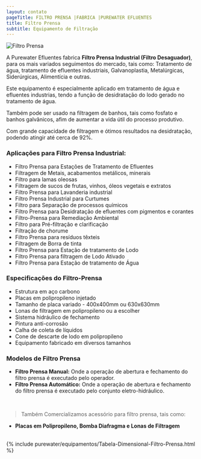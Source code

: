 ```yaml
---
layout: contato
pageTitle: FILTRO PRENSA |FABRICA |PUREWATER EFLUENTES  
title: Filtro Prensa 
subtitle: Equipamento de Filtração
---
```

<img class="img-responsive pull-right" style="max-width: 70%;" src="../../website/images/small/filtro prensa purewater anuncio.jpg" alt="Filtro Prensa">

A Purewater Efluentes fabrica **Filtro Prensa Industrial (Filtro Desaguador)**, para os mais variados seguimentos do mercado, tais como: Tratamento de água, tratamento de efluentes industriais, Galvanoplastia, Metalúrgicas, Siderúrgicas, Alimentícia e outras.

Este equipamento é especialmente aplicado em tratamento de água e efluentes industrias, tendo a função de desidratação do lodo gerado no tratamento de água.

Também pode ser usado na filtragem de banhos, tais como fosfato e banhos galvânicos, afim de aumentar a vida útil do processo produtivo.

Com grande capacidade de filtragem e ótimos resultados na desidratação, podendo atingir até cerca de 92%.

### **Aplicações para Filtro Prensa Industrial:**

- Filtro Prensa para Estações de Tratamento de Efluentes
- Filtragem de Metais, acabamentos metálicos, minerais
- Filtro para lamas oleosas
- Filtragem de sucos de frutas, vinhos, óleos vegetais e extratos
- Filtro Prensa para Lavanderia industrial
- Filtro Prensa Industrial para Curtumes
- Filtro para Separação de processos químicos
- Filtro Prensa para Desidratação de efluentes com pigmentos e corantes
- Filtro-Prensa para Remediação Ambiental
- Filtro para Pré-filtração e clarificação
- Filtração de chorume 
- Filtro Prensa para resíduos têxteis
- Filtragem de Borra de tinta
- Filtro Prensa para Estação de tratamento de Lodo
- Filtro Prensa para filtragem de Lodo Ativado
- Filtro Prensa para Estação de tratamento de Água


### **Especificações do Filtro-Prensa**

- Estrutura em aço carbono
- Placas em polipropileno injetado
- Tamanho de placa variado - 400x400mm ou 630x630mm
- Lonas de filtragem em polipropileno ou a escolher
- Sistema hidráulico de fechamento
- Pintura anti-corrosão
- Calha de coleta de líquidos
- Cone de descarte de lodo em polipropileno
- Equipamento fabricado em diversos tamanhos

### **Modelos de Filtro Prensa**

- **Filtro Prensa Manual:** Onde a operação de abertura e fechamento do filtro prensa é executado pelo operador.
- **Filtro Prensa Automático:** Onde a operação de abertura e fechamento do filtro prensa é executado pelo conjunto eletro-hidráulico.
<br />

> Também Comercializamos acessório para filtro prensa, tais como: 
  - **Placas em Polipropileno, Bomba Diafragma e Lonas de Filtragem**

<br />
{% include purewater/equipamentos/Tabela-Dimensional-Filtro-Prensa.html %}



